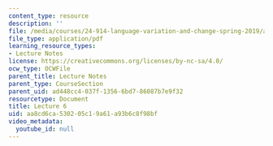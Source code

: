 ```yaml
---
content_type: resource
description: ''
file: /media/courses/24-914-language-variation-and-change-spring-2019/aa8cd6ca530205c19a61a93b6c8f98bf_MIT24_914s19_lec6.pdf
file_type: application/pdf
learning_resource_types:
- Lecture Notes
license: https://creativecommons.org/licenses/by-nc-sa/4.0/
ocw_type: OCWFile
parent_title: Lecture Notes
parent_type: CourseSection
parent_uid: ad448cc4-037f-1356-6bd7-86087b7e9f32
resourcetype: Document
title: Lecture 6
uid: aa8cd6ca-5302-05c1-9a61-a93b6c8f98bf
video_metadata:
  youtube_id: null
---
```

